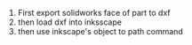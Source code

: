 1. First export solidworks face of part to dxf
2. then load dxf into inksscape
3. then use inkscape's object to path command